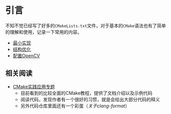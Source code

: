 
# 引言

不知不觉已经写了好多的`CMakeLists.txt`文件，对于基本的`CMake`语法也有了简单的理解和使用，记录一下常用的内容。

* [最小实现](./minimum.md)
* [结构优化](./optimization.md)
* [配置OpenCV](./opencv.md)

## 相关阅读

* [CMake实践应用专题](https://www.zhihu.com/column/c_1369781372333240320)
    * 目前看到的比较全面的CMake教程，提供了文档介绍以及示例代码
    * 阅读代码，发现作者有一个很好的习惯，就是会给出大部分代码的释义
    * 另外代码仓库里面还有一个彩蛋（*关于clang-format*）